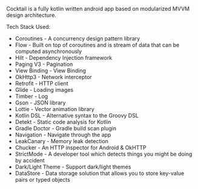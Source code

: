Cocktail is a fully kotlin written android app based on modularized MVVM design architecture.

Tech Stack Used:
 - Coroutines - A concurrency design pattern library
 - Flow - Built on top of coroutines and is stream of data that can be computed asynchronously
 - Hilt - Dependency Injection framework
 - Paging V3 - Pagination
 - View Binding - View Binding
 - OkHttp3 - Network interceptor
 - Retrofit - HTTP client
 - Glide - Loading images
 - Timber - Log
 - Gson - JSON library
 - Lottie - Vector animation library
 - Kotlin DSL - Alternative syntax to the Groovy DSL
 - Detekt - Static code analysis for Kotlin
 - Gradle Doctor - Gradle build scan plugin
 - Navigation - Navigate through the app
 - LeakCanary - Memory leak detection
 - Chucker - An HTTP inspector for Android & OkHTTP
 - StrictMode - A developer tool which detects things you might be doing by accident
 - Dark/Light Theme - Support dark/light themes
 - DataStore - Data storage solution that allows you to store key-value pairs or typed objects
